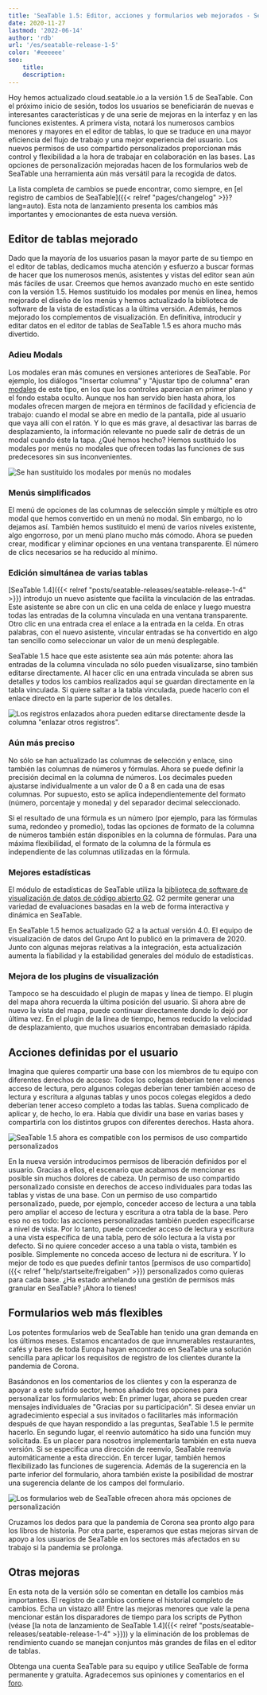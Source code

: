 ```yaml
---
title: 'SeaTable 1.5: Editor, acciones y formularios web mejorados - SeaTable'
date: 2020-11-27
lastmod: '2022-06-14'
author: 'rdb'
url: '/es/seatable-release-1-5'
color: '#eeeeee'
seo:
    title:
    description:
---
```


Hoy hemos actualizado cloud.seatable.io a la versión 1.5 de SeaTable. Con el próximo inicio de sesión, todos los usuarios se beneficiarán de nuevas e interesantes características y de una serie de mejoras en la interfaz y en las funciones existentes. A primera vista, notará los numerosos cambios menores y mayores en el editor de tablas, lo que se traduce en una mayor eficiencia del flujo de trabajo y una mejor experiencia del usuario. Los nuevos permisos de uso compartido personalizados proporcionan más control y flexibilidad a la hora de trabajar en colaboración en las bases. Las opciones de personalización mejoradas hacen de los formularios web de SeaTable una herramienta aún más versátil para la recogida de datos.

La lista completa de cambios se puede encontrar, como siempre, en [el registro de cambios de SeaTable]({{< relref "pages/changelog" >}}?lang=auto). Esta nota de lanzamiento presenta los cambios más importantes y emocionantes de esta nueva versión.

## Editor de tablas mejorado

Dado que la mayoría de los usuarios pasan la mayor parte de su tiempo en el editor de tablas, dedicamos mucha atención y esfuerzo a buscar formas de hacer que los numerosos menús, asistentes y vistas del editor sean aún más fáciles de usar. Creemos que hemos avanzado mucho en este sentido con la versión 1.5. Hemos sustituido los modales por menús en línea, hemos mejorado el diseño de los menús y hemos actualizado la biblioteca de software de la vista de estadísticas a la última versión. Además, hemos mejorado los complementos de visualización. En definitiva, introducir y editar datos en el editor de tablas de SeaTable 1.5 es ahora mucho más divertido.

### Adieu Modals

Los modales eran más comunes en versiones anteriores de SeaTable. Por ejemplo, los diálogos "Insertar columna" y "Ajustar tipo de columna" eran [modales](https://en.wikipedia.org/wiki/Modal_window) de este tipo, en los que los controles aparecían en primer plano y el fondo estaba oculto. Aunque nos han servido bien hasta ahora, los modales ofrecen margen de mejora en términos de facilidad y eficiencia de trabajo: cuando el modal se abre en medio de la pantalla, pide al usuario que vaya allí con el ratón. Y lo que es más grave, al desactivar las barras de desplazamiento, la información relevante no puede salir de detrás de un modal cuando éste la tapa. ¿Qué hemos hecho? Hemos sustituido los modales por menús no modales que ofrecen todas las funciones de sus predecesores sin sus inconvenientes.

![Se han sustituido los modales por menús no modales](Nonmodal_Menus.png)

### Menús simplificados

El menú de opciones de las columnas de selección simple y múltiple es otro modal que hemos convertido en un menú no modal. Sin embargo, no lo dejamos así. También hemos sustituido el menú de varios niveles existente, algo engorroso, por un menú plano mucho más cómodo. Ahora se pueden crear, modificar y eliminar opciones en una ventana transparente. El número de clics necesarios se ha reducido al mínimo.

### Edición simultánea de varias tablas

[SeaTable 1.4]({{< relref "posts/seatable-releases/seatable-release-1-4" >}}) introdujo un nuevo asistente que facilita la vinculación de las entradas. Este asistente se abre con un clic en una celda de enlace y luego muestra todas las entradas de la columna vinculada en una ventana transparente. Otro clic en una entrada crea el enlace a la entrada en la celda. En otras palabras, con el nuevo asistente, vincular entradas se ha convertido en algo tan sencillo como seleccionar un valor de un menú desplegable.

SeaTable 1.5 hace que este asistente sea aún más potente: ahora las entradas de la columna vinculada no sólo pueden visualizarse, sino también editarse directamente. Al hacer clic en una entrada vinculada se abren sus detalles y todos los cambios realizados aquí se guardan directamente en la tabla vinculada. Si quiere saltar a la tabla vinculada, puede hacerlo con el enlace directo en la parte superior de los detalles.

![Los registros enlazados ahora pueden editarse directamente desde la columna "enlazar otros registros".](Editing_Linked_Records_With_Wizard.png)

### Aún más preciso

No sólo se han actualizado las columnas de selección y enlace, sino también las columnas de números y fórmulas. Ahora se puede definir la precisión decimal en la columna de números. Los decimales pueden ajustarse individualmente a un valor de 0 a 8 en cada una de esas columnas. Por supuesto, esto se aplica independientemente del formato (número, porcentaje y moneda) y del separador decimal seleccionado.

Si el resultado de una fórmula es un número (por ejemplo, para las fórmulas suma, redondeo y promedio), todas las opciones de formato de la columna de números también están disponibles en la columna de fórmulas. Para una máxima flexibilidad, el formato de la columna de la fórmula es independiente de las columnas utilizadas en la fórmula.

### Mejores estadísticas

El módulo de estadísticas de SeaTable utiliza la [biblioteca de software de visualización de datos de código abierto G2](https://g2.antv.vision/en). G2 permite generar una variedad de evaluaciones basadas en la web de forma interactiva y dinámica en SeaTable.

En SeaTable 1.5 hemos actualizado G2 a la actual versión 4.0. El equipo de visualización de datos del Grupo Ant lo publicó en la primavera de 2020. Junto con algunas mejoras relativas a la integración, esta actualización aumenta la fiabilidad y la estabilidad generales del módulo de estadísticas.

### Mejora de los plugins de visualización

Tampoco se ha descuidado el plugin de mapas y línea de tiempo. El plugin del mapa ahora recuerda la última posición del usuario. Si ahora abre de nuevo la vista del mapa, puede continuar directamente donde lo dejó por última vez. En el plugin de la línea de tiempo, hemos reducido la velocidad de desplazamiento, que muchos usuarios encontraban demasiado rápida.

## Acciones definidas por el usuario

Imagina que quieres compartir una base con los miembros de tu equipo con diferentes derechos de acceso: Todos los colegas deberían tener al menos acceso de lectura, pero algunos colegas deberían tener también acceso de lectura y escritura a algunas tablas y unos pocos colegas elegidos a dedo deberían tener acceso completo a todas las tablas. Suena complicado de aplicar y, de hecho, lo era. Había que dividir una base en varias bases y compartirla con los distintos grupos con diferentes derechos. Hasta ahora.

![SeaTable 1.5 ahora es compatible con los permisos de uso compartido personalizados](Custom_Sharing_Permission.png)

En la nueva versión introducimos permisos de liberación definidos por el usuario. Gracias a ellos, el escenario que acabamos de mencionar es posible sin muchos dolores de cabeza. Un permiso de uso compartido personalizado consiste en derechos de acceso individuales para todas las tablas y vistas de una base. Con un permiso de uso compartido personalizado, puede, por ejemplo, conceder acceso de lectura a una tabla pero ampliar el acceso de lectura y escritura a otra tabla de la base. Pero eso no es todo: las acciones personalizadas también pueden especificarse a nivel de vista. Por lo tanto, puede conceder acceso de lectura y escritura a una vista específica de una tabla, pero de sólo lectura a la vista por defecto. Si no quiere conceder acceso a una tabla o vista, también es posible. Simplemente no conceda acceso de lectura ni de escritura. Y lo mejor de todo es que puedes definir tantos [permisos de uso compartido]({{< relref "help/startseite/freigaben" >}}) personalizados como quieras para cada base. ¿Ha estado anhelando una gestión de permisos más granular en SeaTable? ¡Ahora lo tienes!

## Formularios web más flexibles

Los potentes formularios web de SeaTable han tenido una gran demanda en los últimos meses. Estamos encantados de que innumerables restaurantes, cafés y bares de toda Europa hayan encontrado en SeaTable una solución sencilla para aplicar los requisitos de registro de los clientes durante la pandemia de Corona.

Basándonos en los comentarios de los clientes y con la esperanza de apoyar a este sufrido sector, hemos añadido tres opciones para personalizar los formularios web: En primer lugar, ahora se pueden crear mensajes individuales de "Gracias por su participación". Si desea enviar un agradecimiento especial a sus invitados o facilitarles más información después de que hayan respondido a las preguntas, SeaTable 1.5 le permite hacerlo. En segundo lugar, el reenvío automático ha sido una función muy solicitada. Es un placer para nosotros implementarla también en esta nueva versión. Si se especifica una dirección de reenvío, SeaTable reenvía automáticamente a esta dirección. En tercer lugar, también hemos flexibilizado las funciones de sugerencia. Además de la sugerencia en la parte inferior del formulario, ahora también existe la posibilidad de mostrar una sugerencia delante de los campos del formulario.

![Los formularios web de SeaTable ofrecen ahora más opciones de personalización](Extra_Customization_Options_Webforms.png)

Cruzamos los dedos para que la pandemia de Corona sea pronto algo para los libros de historia. Por otra parte, esperamos que estas mejoras sirvan de apoyo a los usuarios de SeaTable en los sectores más afectados en su trabajo si la pandemia se prolonga.

## Otras mejoras

En esta nota de la versión sólo se comentan en detalle los cambios más importantes. El registro de cambios contiene el historial completo de cambios. Echa un vistazo allí! Entre las mejoras menores que vale la pena mencionar están los disparadores de tiempo para los scripts de Python (véase [la nota de lanzamiento de SeaTable 1.4]({{< relref "posts/seatable-releases/seatable-release-1-4" >}})) y la eliminación de los problemas de rendimiento cuando se manejan conjuntos más grandes de filas en el editor de tablas.

Obtenga una cuenta SeaTable para su equipo y utilice SeaTable de forma permanente y gratuita. Agradecemos sus opiniones y comentarios en el [foro](https://forum.seatable.com/).
